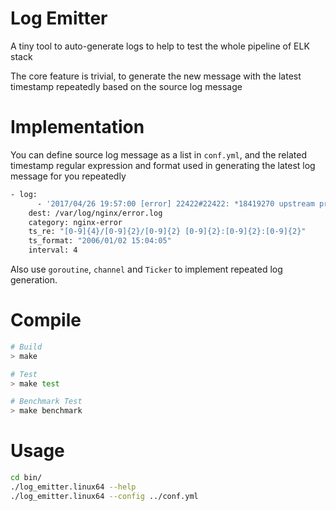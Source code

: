 # Log Emitter

A tiny tool to auto-generate logs to help to test the whole pipeline of ELK stack

The core feature is trivial, to generate the new message with the latest timestamp repeatedly based on
the source log message

# Implementation

You can define source log message as a list in `conf.yml`, and the related timestamp regular expression and format used 
in generating the latest log message for you repeatedly

```bash
- log:
      - '2017/04/26 19:57:00 [error] 22422#22422: *18419270 upstream prematurely closed connection while reading response header from upstream, client: 172.22.2.48, server: adhoc.com, request: "GET /adhoc HTTP/1.1", upstream: "uwsgi://172.22.4.200", host: "adhoc.com", referrer: "https://adhoc.com"'
    dest: /var/log/nginx/error.log
    category: nginx-error
    ts_re: "[0-9]{4}/[0-9]{2}/[0-9]{2} [0-9]{2}:[0-9]{2}:[0-9]{2}"
    ts_format: "2006/01/02 15:04:05"
    interval: 4
```

Also use `goroutine`, `channel` and `Ticker` to implement repeated log generation.

# Compile

```bash
# Build
> make

# Test
> make test

# Benchmark Test
> make benchmark
```

# Usage

```bash
cd bin/
./log_emitter.linux64 --help
./log_emitter.linux64 --config ../conf.yml
```
